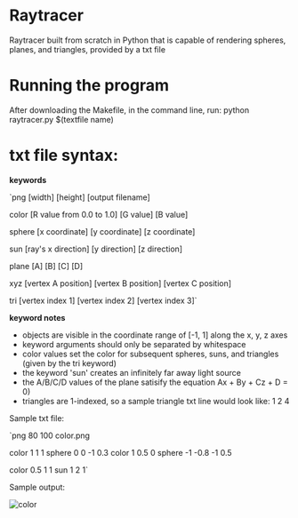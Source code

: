 # Raytracer
Raytracer built from scratch in Python that is capable of rendering spheres, planes, and triangles, provided by a txt file


# Running the program
After downloading the Makefile, in the command line, run: python raytracer.py $(textfile name)


# txt file syntax:


**keywords**

`png [width] [height] [output filename]

color [R value from 0.0 to 1.0] [G value] [B value]

sphere [x coordinate] [y coordinate] [z coordinate]

sun [ray's x direction] [y direction] [z direction]

plane [A] [B] [C] [D] 

xyz [vertex A position] [vertex B position] [vertex C position] 

tri [vertex index 1] [vertex index 2] [vertex index 3]`


**keyword notes**
- objects are visible in the coordinate range of [-1, 1] along the x, y, z axes
- keyword arguments should only be separated by whitespace
- color values set the color for subsequent spheres, suns, and triangles (given by the tri keyword)
- the keyword 'sun' creates an infinitely far away light source
- the A/B/C/D values of the plane satisify the equation Ax + By + Cz + D = 0)
- triangles are 1-indexed, so a sample triangle txt line would look like: 1 2 4

Sample txt file:

`png 80 100 color.png

color 1 1 1
sphere 0 0 -1 0.3
color 1 0.5 0
sphere -1 -0.8 -1 0.5

color 0.5 1 1
sun 1 2 1`


Sample output:

![color](https://github.com/user-attachments/assets/760bc489-9ac1-4732-8e9f-9d42aa2c7bda)
